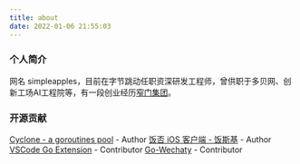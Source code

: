 ```yaml
---
title: about
date: 2022-01-06 21:55:03
---
```


### 个人简介

网名 simpleapples，目前在字节跳动任职资深研发工程师，曾供职于多贝网、创新工场AI工程院等，有一段创业经历[窄门集团](https://www.zhaimenxueshe.com/about)。

### 开源贡献

[Cyclone - a goroutines pool](https://github.com/simpleapples/cyclone) - Author
[饭否 iOS 客户端 - 饭斯基](https://github.com/simpleapples/fansky) - Author
[VSCode Go Extension](https://github.com/golang/vscode-go) - Contributor
[Go-Wechaty](https://github.com/wechaty/go-wechaty) - Contributor
